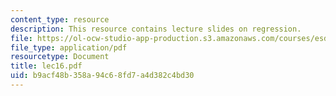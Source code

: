 ```yaml
---
content_type: resource
description: This resource contains lecture slides on regression.
file: https://ol-ocw-studio-app-production.s3.amazonaws.com/courses/esd-86-models-data-and-inference-for-socio-technical-systems-spring-2007/b9acf48b358a94c68fd7a4d382c4bd30_lec16.pdf
file_type: application/pdf
resourcetype: Document
title: lec16.pdf
uid: b9acf48b-358a-94c6-8fd7-a4d382c4bd30
---
```

